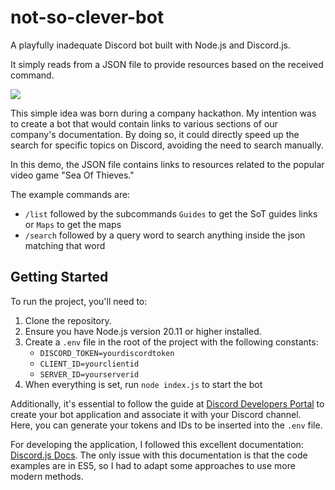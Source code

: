 # not-so-clever-bot

A playfully inadequate Discord bot built with Node.js and Discord.js.

It simply reads from a JSON file to provide resources based on the received command.

![](https://firebasestorage.googleapis.com/v0/b/sot-videos.appspot.com/o/not-so-clever.gif?alt=media&token=f934fc88-1533-4746-ad7a-b4b0b2f20eb6)

This simple idea was born during a company hackathon. My intention was to create a bot that would contain links to various sections of our company's documentation. By doing so, it could directly speed up the search for specific topics on Discord, avoiding the need to search manually.

In this demo, the JSON file contains links to resources related to the popular video game "Sea Of Thieves."

The example commands are:
- `/list` followed by the subcommands `Guides` to get the SoT guides links or `Maps` to get the maps  
- `/search` followed by a query word to search anything inside the json matching that word  

## Getting Started

To run the project, you'll need to:

1. Clone the repository.
2. Ensure you have Node.js version 20.11 or higher installed.
3. Create a `.env` file in the root of the project with the following constants:
   - `DISCORD_TOKEN=yourdiscordtoken`
   - `CLIENT_ID=yourclientid`
   - `SERVER_ID=yourserverid`
4. When everything is set, run `node index.js` to start the bot

Additionally, it's essential to follow the guide at [Discord Developers Portal](https://discord.com/developers) to create your bot application and associate it with your Discord channel. Here, you can generate your tokens and IDs to be inserted into the `.env` file.

For developing the application, I followed this excellent documentation: [Discord.js Docs](https://discord.js.org/docs/packages/discord.js/main). The only issue with this documentation is that the code examples are in ES5, so I had to adapt some approaches to use more modern methods.
